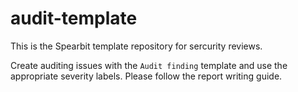 # audit-template

This is the Spearbit template repository for sercurity reviews.

Create auditing issues with the `Audit finding` template and use the appropriate severity labels. Please follow the report writing guide.
